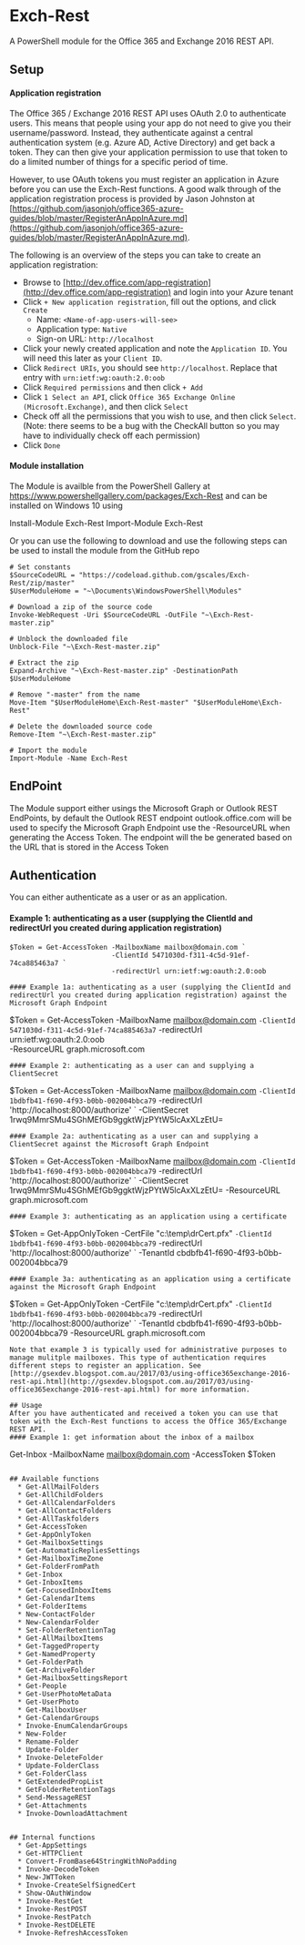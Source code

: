 # Exch-Rest
A PowerShell module for the Office 365 and Exchange 2016 REST API.

## Setup
#### Application registration
The Office 365 / Exchange 2016 REST API uses OAuth 2.0 to authenticate users. This means that people using your app do not need to give you their username/password. Instead, they authenticate against a central authentication system (e.g. Azure AD, Active Directory) and get back a token. They can then give your application permission to use that token to do a limited number of things for a specific period of time.

However, to use OAuth tokens you must register an application in Azure before you can use the Exch-Rest functions. A good walk through of the application registration process is provided by Jason Johnston at [https://github.com/jasonjoh/office365-azure-guides/blob/master/RegisterAnAppInAzure.md](https://github.com/jasonjoh/office365-azure-guides/blob/master/RegisterAnAppInAzure.md).

The following is an overview of the steps you can take to create an application registration:
  * Browse to [http://dev.office.com/app-registration](http://dev.office.com/app-registration) and login into your Azure tenant
  * Click `+ New application registration`, fill out the options, and click `Create`
    * Name: `<Name-of-app-users-will-see>`
    * Application type: `Native`
    * Sign-on URL: `http://localhost`
  * Click your newly created application and note the `Application ID`. You will need this later as your `Client ID`.
  * Click `Redirect URIs`, you should see `http://localhost`. Replace that entry with `urn:ietf:wg:oauth:2.0:oob`
  * Click `Required permissions` and then click `+ Add`
  * Click `1 Select an API`, click `Office 365 Exchange Online (Microsoft.Exchange)`, and then click `Select`
  * Check off all the permissions that you wish to use, and then click `Select`. (Note: there seems to be a bug with the CheckAll button so you may have to individually check off each permission)
  * Click `Done`

#### Module installation

The Module is availble from the PowerShell Gallery at https://www.powershellgallery.com/packages/Exch-Rest and can be installed on Windows 10 using 

Install-Module Exch-Rest
Import-Module Exch-Rest

Or you can use the following to download and use the following steps can be used to install the module from the GitHub repo
```
# Set constants
$SourceCodeURL = "https://codeload.github.com/gscales/Exch-Rest/zip/master"
$UserModuleHome = "~\Documents\WindowsPowerShell\Modules"

# Download a zip of the source code
Invoke-WebRequest -Uri $SourceCodeURL -OutFile "~\Exch-Rest-master.zip"

# Unblock the downloaded file
Unblock-File "~\Exch-Rest-master.zip"

# Extract the zip
Expand-Archive "~\Exch-Rest-master.zip" -DestinationPath $UserModuleHome

# Remove "-master" from the name
Move-Item "$UserModuleHome\Exch-Rest-master" "$UserModuleHome\Exch-Rest"

# Delete the downloaded source code
Remove-Item "~\Exch-Rest-master.zip"

# Import the module
Import-Module -Name Exch-Rest
```

## EndPoint

The Module support either usings the Microsoft Graph or Outlook REST EndPoints, by default the Outlook REST endpoint outlook.office.com will be used to specify the Microsoft Graph Endpoint use the 
-ResourceURL when generating the Access Token. The endpoint will the be generated based on the URL that is stored in the Access Token 

## Authentication
You can either authenticate as a user or as an application.

#### Example 1: authenticating as a user (supplying the ClientId and redirectUrl you created during application registration)
```
$Token = Get-AccessToken -MailboxName mailbox@domain.com `
                         -ClientId 5471030d-f311-4c5d-91ef-74ca885463a7 `
                         -redirectUrl urn:ietf:wg:oauth:2.0:oob

#### Example 1a: authenticating as a user (supplying the ClientId and redirectUrl you created during application registration) against the Microsoft Graph Endpoint
```
$Token = Get-AccessToken -MailboxName mailbox@domain.com `
                         -ClientId 5471030d-f311-4c5d-91ef-74ca885463a7 `
                         -redirectUrl urn:ietf:wg:oauth:2.0:oob         
                         -ResourceURL graph.microsoft.com             
```
#### Example 2: authenticating as a user can and supplying a ClientSecret
```
$Token = Get-AccessToken -MailboxName mailbox@domain.com `
                         -ClientId 1bdbfb41-f690-4f93-b0bb-002004bbca79 `
                         -redirectUrl 'http://localhost:8000/authorize' `
                         -ClientSecret 1rwq9MmrSMu4SGhMEfGb9ggktWjzPYtW5lcAxXLzEtU=
```
#### Example 2a: authenticating as a user can and supplying a ClientSecret against the Microsoft Graph Endpoint
```
$Token = Get-AccessToken -MailboxName mailbox@domain.com `
                         -ClientId 1bdbfb41-f690-4f93-b0bb-002004bbca79 `
                         -redirectUrl 'http://localhost:8000/authorize' `
                         -ClientSecret 1rwq9MmrSMu4SGhMEfGb9ggktWjzPYtW5lcAxXLzEtU=
                         -ResourceURL graph.microsoft.com   
```
#### Example 3: authenticating as an application using a certificate
```
$Token = Get-AppOnlyToken -CertFile "c:\temp\drCert.pfx" `
                          -ClientId 1bdbfb41-f690-4f93-b0bb-002004bbca79 `
                          -redirectUrl 'http://localhost:8000/authorize' `
                          -TenantId cbdbfb41-f690-4f93-b0bb-002004bbca79
```
#### Example 3a: authenticating as an application using a certificate  against the Microsoft Graph Endpoint
```
$Token = Get-AppOnlyToken -CertFile "c:\temp\drCert.pfx" `
                          -ClientId 1bdbfb41-f690-4f93-b0bb-002004bbca79 `
                          -redirectUrl 'http://localhost:8000/authorize' `
                          -TenantId cbdbfb41-f690-4f93-b0bb-002004bbca79
                          -ResourceURL graph.microsoft.com   
```
Note that example 3 is typically used for administrative purposes to manage mulitple mailboxes. This type of authentication requires different steps to register an application. See [http://gsexdev.blogspot.com.au/2017/03/using-office365exchange-2016-rest-api.html](http://gsexdev.blogspot.com.au/2017/03/using-office365exchange-2016-rest-api.html) for more information.

## Usage
After you have authenticated and received a token you can use that token with the Exch-Rest functions to access the Office 365/Exchange REST API.
#### Example 1: get information about the inbox of a mailbox
```
Get-Inbox -MailboxName mailbox@domain.com -AccessToken $Token
```

## Available functions
  * Get-AllMailFolders
  * Get-AllChildFolders
  * Get-AllCalendarFolders
  * Get-AllContactFolders
  * Get-AllTaskfolders
  * Get-AccessToken
  * Get-AppOnlyToken
  * Get-MailboxSettings
  * Get-AutomaticRepliesSettings
  * Get-MailboxTimeZone
  * Get-FolderFromPath
  * Get-Inbox
  * Get-InboxItems
  * Get-FocusedInboxItems
  * Get-CalendarItems
  * Get-FolderItems
  * New-ContactFolder
  * New-CalendarFolder
  * Set-FolderRetentionTag
  * Get-AllMailboxItems
  * Get-TaggedProperty
  * Get-NamedProperty
  * Get-FolderPath
  * Get-ArchiveFolder
  * Get-MailboxSettingsReport
  * Get-People
  * Get-UserPhotoMetaData
  * Get-UserPhoto
  * Get-MailboxUser
  * Get-CalendarGroups
  * Invoke-EnumCalendarGroups
  * New-Folder
  * Rename-Folder
  * Update-Folder
  * Invoke-DeleteFolder
  * Update-FolderClass
  * Get-FolderClass
  * GetExtendedPropList
  * GetFolderRetentionTags
  * Send-MessageREST
  * Get-Attachments
  * Invoke-DownloadAttachment
  

## Internal functions
  * Get-AppSettings
  * Get-HTTPClient
  * Convert-FromBase64StringWithNoPadding
  * Invoke-DecodeToken
  * New-JWTToken
  * Invoke-CreateSelfSignedCert
  * Show-OAuthWindow
  * Invoke-RestGet
  * Invoke-RestPOST
  * Invoke-RestPatch
  * Invoke-RestDELETE
  * Invoke-RefreshAccessToken

